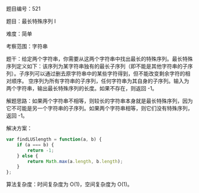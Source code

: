 题目编号：521

题目：最长特殊序列 Ⅰ

难度：简单

考察范围：字符串

题干：给定两个字符串，你需要从这两个字符串中找出最长的特殊序列。最长特殊序列定义如下：该序列为某字符串独有的最长子序列（即不能是其他字符串的子序列）。子序列可以通过删去原字符串中的某些字符得到，但不能改变剩余字符的相对顺序。 空序列为所有字符串的子序列，任何字符串为其自身的子序列。输入为两个字符串，输出最长特殊序列的长度。如果不存在，则返回 -1。

解题思路：如果两个字符串不相等，则较长的字符串本身就是最长特殊序列，因为它不可能是另一个字符串的子序列。如果两个字符串相等，则它们没有特殊序列，返回 -1。

解决方案：

```javascript
var findLUSlength = function(a, b) {
    if (a === b) {
        return -1;
    } else {
        return Math.max(a.length, b.length);
    }
};
```

算法复杂度：时间复杂度为 O(1)，空间复杂度为 O(1)。